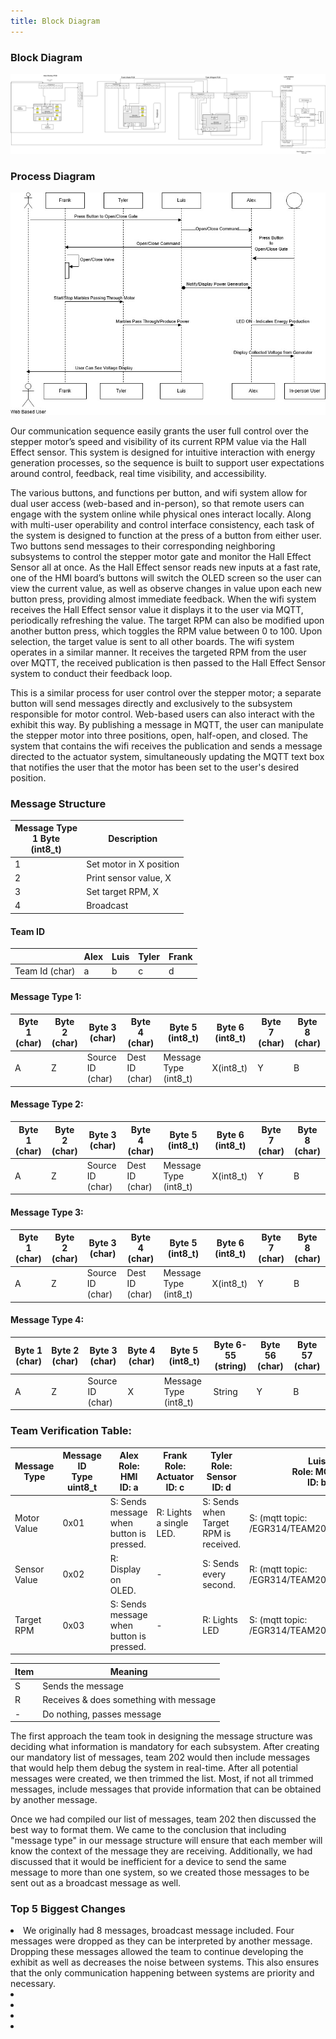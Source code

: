 ```yaml
---
title: Block Diagram
---
```


### Block Diagram

![Figure 1: Team Block Diagram](./TeamBlockDiagram.png)

### Process Diagram

![Figure 2: Communication Process Diagram](./SequenceDiagram.jpg)

Our communication sequence easily grants the user full control over the stepper motor’s speed and visibility of its current RPM value via the Hall Effect sensor.  This system is designed for intuitive interaction with energy generation processes, so the sequence is built to support user expectations around control, feedback, real time visibility, and accessibility.

The various buttons, and functions per button, and wifi system allow for dual user access (web-based and in-person), so that remote users can engage with the system online while physical ones interact locally.  Along with multi-user operability and control interface consistency, each task of the system is designed to function at the press of a button from either user.  Two buttons send messages to their corresponding neighboring subsystems to control the stepper motor gate and monitor the Hall Effect Sensor all at once.  As the Hall Effect sensor reads new inputs at a fast rate, one of the HMI board’s buttons will switch the OLED screen so the user can view the current value, as well as observe changes in value upon each new button press, providing almost immediate feedback. When the wifi system receives the Hall Effect sensor value it displays it to the user via MQTT, periodically refreshing the value. The target RPM can also be modified upon another button press, which toggles the RPM value between 0 to 100.  Upon selection, the target value is sent to all other boards. The wifi system operates in a similar manner. It receives the targeted RPM from the user over MQTT, the received publication is then passed to the Hall Effect Sensor system to conduct their feedback loop.  

This is a similar process for user control over the stepper motor; a separate button will send messages directly and exclusively to the subsystem responsible for motor control. Web-based users can also interact with the exhibit this way. By publishing a message in MQTT, the user can manipulate the stepper motor into three positions, open, half-open, and closed. The system that contains the wifi receives the publication and sends a message directed to the actuator system, simultaneously updating the MQTT text box that notifies the user that the motor has been set to the user's desired position.  

### Message Structure

| Message Type <br /> 1 Byte <br /> (int8_t)            | Description |
| --------------------------------------------- | ----------- |
|1                                              | Set motor in X position |
|2                                              | Print sensor value, X |
|3                                              | Set target RPM, X |
|4                                              | Broadcast |

#### Team ID

|  | Alex | Luis | Tyler | Frank |
|--|------|------|-------|-------|
|Team Id (char) | a | b | c | d |

#### Message Type 1:

| Byte 1 (char) | Byte 2 (char) | Byte 3 (char) | Byte 4 (char) | Byte 5 (int8_t) | Byte 6 (int8_t) | Byte 7 (char) | Byte 8 (char) |
| --------------| ------------- | ------------- | ------------- | ------------- | --------------- | ---------------- | -------------- |
| A | Z | Source ID (char)| Dest ID (char)| Message Type (int8_t) | X(int8_t) | Y | B |

#### Message Type 2:

| Byte 1 (char) | Byte 2 (char) | Byte 3 (char) | Byte 4 (char) | Byte 5 (int8_t) | Byte 6 (int8_t) | Byte 7 (char) | Byte 8 (char) |
| --------------| ------------- | ------------- | ------------- | ------------- | --------------- | -------------- | ------------ |
| A | Z | Source ID (char)| Dest ID (char)| Message Type (int8_t)| X(int8_t) | Y | B |

#### Message Type 3:

| Byte 1 (char) | Byte 2 (char) | Byte 3 (char) | Byte 4 (char) | Byte 5 (int8_t) | Byte 6 (int8_t) | Byte 7 (char) | Byte 8 (char) |
| --------------| ------------- | ------------- | ------------- | ------------- | --------------- | -------------- | ------------ |
| A | Z | Source ID (char)| Dest ID (char)| Message Type (int8_t)| X(int8_t) | Y | B |

#### Message Type 4:

| Byte 1 (char) | Byte 2 (char) | Byte 3 (char) | Byte 4 (char) | Byte 5 (int8_t) | Byte 6-55 (string) | Byte 56 (char) | Byte 57 (char) |
| --------------| ------------- | ------------- | ------------- | --------------- | ---------------- | -------------- | ------------ |
| A | Z | Source ID (char) | X | Message Type (int8_t)| String | Y | B |

### Team Verification Table:

| Message Type | Message ID <br /> Type <br /> uint8_t | Alex <br /> Role: HMI <br /> ID: a | Frank <br /> Role: Actuator <br /> ID: c | Tyler <br /> Role: Sensor <br /> ID: d | Luis <br /> Role: MQTT <br /> ID: b |
| --------------| ------------- | ------------- | ------------- | ------------- | --------------- |
| Motor Value | 0x01 | S: Sends message when button is pressed. | R: Lights a single LED. | S: Sends when Target RPM is received. | S: (mqtt topic: /EGR314/TEAM202LS/SUB) |
| Sensor Value | 0x02 | R: Display on OLED. | -  | S: Sends every second. | R: (mqtt topic: /EGR314/TEAM202LS/SENSOR) |
| Target RPM | 0x03 | S: Sends message when button is pressed. | - | R: Lights LED | S: (mqtt topic: /EGR314/TEAM202LS/RPM) |

|Item | Meaning |
|-----| ------- |
| S | Sends the message |
| R | Receives & does something with message |
| - | Do nothing, passes message |

The first approach the team took in designing the message structure was deciding what information is mandatory for each subsystem. After creating our mandatory list of messages, team 202 would then include messages that would help them debug the system in real-time. After all potential messages were created, we then trimmed the list. Most, if not all trimmed messages, include messages that provide information that can be obtained by another message.

Once we had compiled our list of messages, team 202 then discussed the best way to format them. We came to the conclusion that including "message type" in our message structure will ensure that each member will know the context of the message they are receiving. Additionally, we had discussed that it would be inefficient for a device to send the same message to more than one system, so we created those messages to be sent out as a broadcast message as well.

### Top 5 Biggest Changes

<li>We originally had 8 messages, broadcast message included. Four messages were dropped as they can be interpreted by another message. Dropping these messages allowed the team to continue developing the exhibit as well as decreases the noise between systems. This also ensures that the only communication happening between systems are priority and necessary.</li>
<li></li>
<li></li>
<li></li>
<li></li>